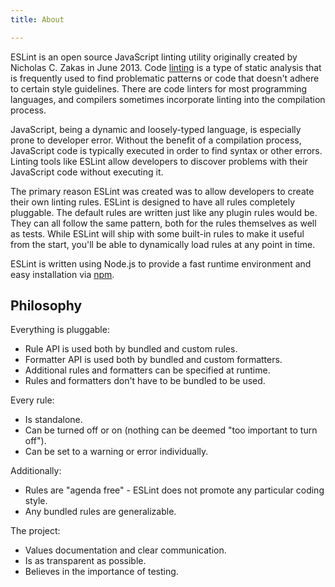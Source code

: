 ```yaml
---
title: About

---
```


ESLint is an open source JavaScript linting utility originally created by Nicholas C. Zakas in June 2013. Code [linting][] is a type of static analysis that is frequently used to find problematic patterns or code that doesn't adhere to certain style guidelines. There are code linters for most programming languages, and compilers sometimes incorporate linting into the compilation process.

JavaScript, being a dynamic and loosely-typed language, is especially prone to developer error. Without the benefit of a compilation process, JavaScript code is typically executed in order to find syntax or other errors. Linting tools like ESLint allow developers to discover problems with their JavaScript code without executing it.

The primary reason ESLint was created was to allow developers to create their own linting rules. ESLint is designed to have all rules completely pluggable. The default rules are written just like any plugin rules would be. They can all follow the same pattern, both for the rules themselves as well as tests. While ESLint will ship with some built-in rules to make it useful from the start, you'll be able to dynamically load rules at any point in time.

ESLint is written using Node.js to provide a fast runtime environment and easy installation via [npm][].

[linting]: https://en.wikipedia.org/wiki/Lint_(software)
[npm]: https://npmjs.org/

## Philosophy

Everything is pluggable:

* Rule API is used both by bundled and custom rules.
* Formatter API is used both by bundled and custom formatters.
* Additional rules and formatters can be specified at runtime.
* Rules and formatters don't have to be bundled to be used.

Every rule:

* Is standalone.
* Can be turned off or on (nothing can be deemed "too important to turn off").
* Can be set to a warning or error individually.

Additionally:

* Rules are "agenda free" - ESLint does not promote any particular coding style.
* Any bundled rules are generalizable.

The project:

* Values documentation and clear communication.
* Is as transparent as possible.
* Believes in the importance of testing.
